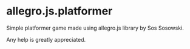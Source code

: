 # allegro.js.platformer
Simple platformer game made using allegro.js library by Sos Sosowski.


Any help is greatly appreciated. 
